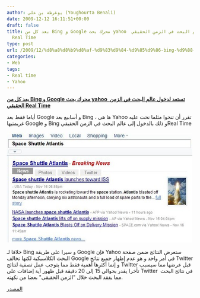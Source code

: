 ```yaml
---
author: يوغرطة بن علي (Youghourta Benali)
date: 2009-12-12 16:11:51+00:00
draft: false
title: بعد كل من Bing و Google محرك بحث yahoo  تستعد لدخول عالم البحث في الزمن الحقيقي
  Real Time
type: post
url: /2009/12/%d8%a8%d8%b9%d8%af-%d9%83%d9%84-%d9%85%d9%86-bing-%d9%88-google-%d9%85%d8%ad%d8%b1%d9%83-%d8%a8%d8%ad%d8%ab-yahoo-%d8%aa%d8%b3%d8%aa%d8%b9%d8%af-%d9%84%d8%af%d8%ae%d9%88%d9%84-%d8%b9%d8%a7%d9%84/
categories:
- Web
tags:
- Real time
- Yahoo
---
```


[**بعد كل من Bing و Google محرك بحث yahoo  تستعد لدخول عالم البحث في الزمن الحقيقي Real Time**](https://www.it-scoop.com/2009/12/%d8%a8%d8%b9%d8%af-%d9%83%d9%84-%d9%85%d9%86-bing-%d9%88-google-%d9%85%d8%ad%d8%b1%d9%83-%d8%a8%d8%ad%d8%ab-yahoo-%d8%aa%d8%b3%d8%aa%d8%b9%d8%af-%d9%84%d8%af%d8%ae%d9%88%d9%84-%d8%b9%d8%a7%d9%84/)



أياما فقط بعد Google و أسابيع بعد Bing ، ها هي Yahoo تقرر أن تنحوا مثلما نحت عليه غريمتيها Google و Bing و ذلك بالدخول إلى عالم البحث في الزمن الحقيقيReal Time

![](4116572936_2ec78a8462.jpg)


خلافا لـ Bing و سيرا على طريقة Google فإن Yahoo ستعرض النتائج ضمن صفحة البحث الكلاسيكية لكنها تخالف Google في أمر واحد و هو عدم إظهار جميع نتائج Twitter و إنما أكثرها أهمية فقط مما يتوجب عمل تصفية لنتائج Twitter قبل عرضها مما سيسبب تأخرا يقدر بحوالي 15 إلى 20 دقيقة قبل ظهور أية إضافات على Twitter في نتائج البحث  مما يفقد البحث خلال "الزمن الحقيقي" بعضا من نكهته.

[المصدر](http://www.ysearchblog.com/2009/11/19/get-the-freshest-information-on-developing-news/)

